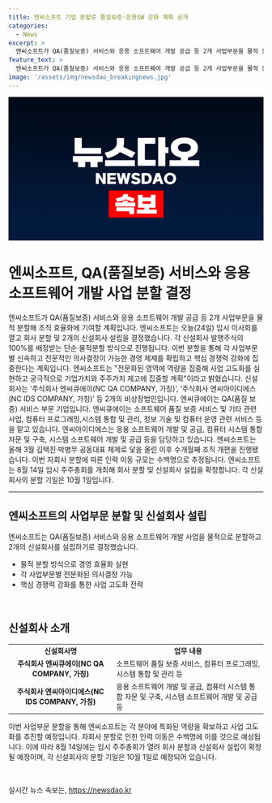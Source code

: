 ```yaml
---
title: 엔씨소프트 기업 분할로 품질보증·응용SW 강화 계획 공개
categories:
  - News
excerpt: >
  엔씨소프트가 QA(품질보증) 서비스와 응용 소프트웨어 개발 공급 등 2개 사업부문을 물적 분할해 조직 효율화에 기여할 계획이다. 새로 설립되는 두 개의 신설회사는 각각 엔씨큐에이(NC QA COMPANY, 가칭)와 엔씨아이디에스(NC IDS COMPANY, 가칭)로, 각각 QA 서비스와 소프트웨어 개발 등을 담당한다. 분할을 통해 전문화와 경영 체계 강화를 목표로 하며, 인력 이동 규모는 수백명으로 추정된다. 또한, 8월 14일에는 임시 주주총회를 개최해 분할과 신설회사 설립을 확정할 예정이다. (총 단어 수: 88 / 요약문 수: 3)
feature_text: >
  엔씨소프트가 QA(품질보증) 서비스와 응용 소프트웨어 개발 공급 등 2개 사업부문을 물적 분할해 조직 효율화에 기여할 계획이다. 새로 설립되는 두 개의 신설회사는 각각 엔씨큐에이(NC QA COMPANY, 가칭)와 엔씨아이디에스(NC IDS COMPANY, 가칭)로, 각각 QA 서비스와 소프트웨어 개발 등을 담당한다. 분할을 통해 전문화와 경영 체계 강화를 목표로 하며, 인력 이동 규모는 수백명으로 추정된다. 또한, 8월 14일에는 임시 주주총회를 개최해 분할과 신설회사 설립을 확정할 예정이다. (총 단어 수: 88 / 요약문 수: 3)
image: '/assets/img/newsdao_breakingnews.jpg'
---
```


<p><img src="/assets/img/newsdao_breakingnews.jpg" alt="pcversion 속보" /></p>

<h1>엔씨소프트, QA(품질보증) 서비스와 응용 소프트웨어 개발 사업 분할 결정</h1>

<p data-ke-size="size16">엔씨소프트가 QA(품질보증) 서비스와 응용 소프트웨어 개발 공급 등 2개 사업부문을 물적 분할해 조직 효율화에 기여할 계획입니다. 엔씨소프트는 오늘(24일) 임시 이사회를 열고 회사 분할 및 2개의 신설회사 설립을 결정했습니다. 각 신설회사 발행주식의 100%를 배정받는 단순·물적분할 방식으로 진행됩니다.  이번 분할을 통해 각 사업부문별 신속하고 전문적인 의사결정이 가능한 경영 체제를 확립하고 핵심 경쟁력 강화에 집중한다는 계획입니다. 엔씨소프트는 "전문화된 영역에 역량을 집중해 사업 고도화를 실현하고 궁극적으로 기업가치와 주주가치 제고에 집중할 계획"이라고 밝혔습니다. 신설회사는 ‘주식회사 엔씨큐에이(NC QA COMPANY, 가칭)’, ‘주식회사 엔씨아이디에스(NC IDS COMPANY, 가칭)’ 등 2개의 비상장법인입니다. 엔씨큐에이는 QA(품질 보증) 서비스 부문 기업입니다. 엔씨큐에이는 소프트웨어 품질 보증 서비스 및 기타 관련 사업, 컴퓨터 프로그래밍,시스템 통합 및 관리, 정보 기술 및 컴퓨터 운영 관련 서비스 등을 맡고 있습니다. 엔씨아이디에스는 응용 소프트웨어 개발 및 공급, 컴퓨터 시스템 통합 자문 및 구축, 시스템 소프트웨어 개발 및 공급 등을 담당하고 있습니다. 엔씨소프트는 올해 3월 김택진·박병무 공동대표 체제로 닻을 올린 이후 수개월째 조직 개편을 진행됐습니다. 이번 자회사 분할에 따른 인력 이동 규모는 수백명으로 추정됩니다. 엔씨소프트는 8월 14일 임시 주주총회를 개최해 회사 분할 및 신설회사 설립을 확정합니다. 각 신설회사의 분할 기일은 10월 1일입니다.</p>

<hr>

<h2 data-ke-size="size26">엔씨소프트의 사업부문 분할 및 신설회사 설립</h2>

<p>엔씨소프트는 QA(품질보증) 서비스와 응용 소프트웨어 개발 사업을 물적으로 분할하고 2개의 신설회사를 설립하기로 결정했습니다.</p>

<ul>
  <li>물적 분할 방식으로 경영 효율화 실현</li>
  <li>각 사업부문별 전문화된 의사결정 가능</li>
  <li>핵심 경쟁력 강화를 통한 사업 고도화 전략</li>
</ul>

<p data-ke-size="size16">&nbsp;</p>

<h2 data-ke-size="size26">신설회사 소개</h2>

<table>
  <tr>
    <td style="text-align: center; height: 17px;"><b>신설회사명</b></td>
    <td style="text-align: center; height: 17px;"><b>업무 내용</b></td>
  </tr>
  <tr>
    <td style="text-align: center; height: 17px;"><b>주식회사 엔씨큐에이(NC QA COMPANY, 가칭)</b></td>
    <td>소프트웨어 품질 보증 서비스, 컴퓨터 프로그래밍, 시스템 통합 및 관리 등</td>
  </tr>
  <tr>
    <td style="text-align: center; height: 17px;"><b>주식회사 엔씨아이디에스(NC IDS COMPANY, 가칭)</b></td>
    <td>응용 소프트웨어 개발 및 공급, 컴퓨터 시스템 통합 자문 및 구축, 시스템 소프트웨어 개발 및 공급 등</td>
  </tr>
</table>

<p>이번 사업부문 분할을 통해 엔씨소프트는 각 분야에 특화된 역량을 확보하고 사업 고도화를 추진할 예정입니다. 자회사 분할로 인한 인력 이동은 수백명에 이를 것으로 예상됩니다. 이에 따라 8월 14일에는 임시 주주총회가 열려 회사 분할과 신설회사 설립이 확정될 예정이며, 각 신설회사의 분할 기일은 10월 1일로 예정되어 있습니다.</p>

<p data-ke-size="size16">&nbsp;</p>
실시간 뉴스 속보는, <a href="https://newsdao.kr" rel="dofollow">https://newsdao.kr</a>


